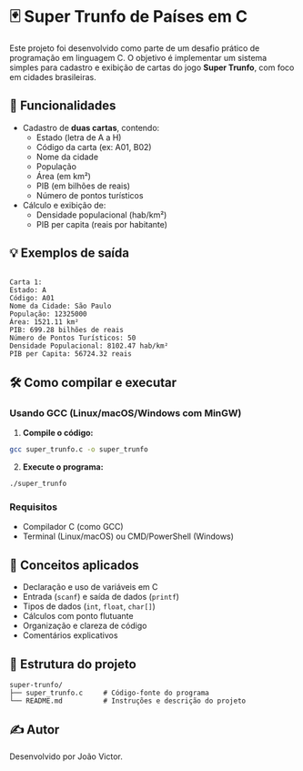 # 🃏 Super Trunfo de Países em C

Este projeto foi desenvolvido como parte de um desafio prático de programação em linguagem C. O objetivo é implementar um sistema simples para cadastro e exibição de cartas do jogo **Super Trunfo**, com foco em cidades brasileiras.

## 🚀 Funcionalidades

- Cadastro de **duas cartas**, contendo:
  - Estado (letra de A a H)
  - Código da carta (ex: A01, B02)
  - Nome da cidade
  - População
  - Área (em km²)
  - PIB (em bilhões de reais)
  - Número de pontos turísticos
- Cálculo e exibição de:
  - Densidade populacional (hab/km²)
  - PIB per capita (reais por habitante)

## 💡 Exemplos de saída

```

Carta 1:
Estado: A
Código: A01
Nome da Cidade: São Paulo
População: 12325000
Área: 1521.11 km²
PIB: 699.28 bilhões de reais
Número de Pontos Turísticos: 50
Densidade Populacional: 8102.47 hab/km²
PIB per Capita: 56724.32 reais

````

## 🛠️ Como compilar e executar

### Usando GCC (Linux/macOS/Windows com MinGW)

1. **Compile o código:**

```bash
gcc super_trunfo.c -o super_trunfo
````

2. **Execute o programa:**

```bash
./super_trunfo
```

### Requisitos

* Compilador C (como GCC)
* Terminal (Linux/macOS) ou CMD/PowerShell (Windows)

## 🧠 Conceitos aplicados

* Declaração e uso de variáveis em C
* Entrada (`scanf`) e saída de dados (`printf`)
* Tipos de dados (`int`, `float`, `char[]`)
* Cálculos com ponto flutuante
* Organização e clareza de código
* Comentários explicativos

## 📁 Estrutura do projeto

```
super-trunfo/
├── super_trunfo.c     # Código-fonte do programa
└── README.md          # Instruções e descrição do projeto
```

## ✍️ Autor

Desenvolvido por João Victor.

```


